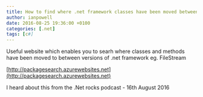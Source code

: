 ```yaml
---
title: How to find where .net framework classes have been moved between versions
author: ianpowell
date: 2016-08-25 19:36:00 +0100
categories: [.net]
tags: [c#]
---
```


Useful website which enables you to searh where classes and methods have been moved to between versions of .net framework eg. FileStream

[http://packagesearch.azurewebsites.net](http://packagesearch.azurewebsites.net)

I heard about this from the .Net rocks podcast - 16th August 2016

